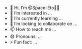 - 👋 Hi, I’m @Space-Eto🚀🚀
- 👀 I’m interested in ...
- 🌱 I’m currently learning ...
- 💞️ I’m looking to collaborate on ...
- 📫 How to reach me ...
- 😄 Pronouns: ...
- ⚡ Fun fact: ...

<!---
Space-Eto/Space-Eto is a ✨ special ✨ repository because its `README.md` (this file) appears on your GitHub profile.
You can click the Preview link to take a look at your changes.
--->
